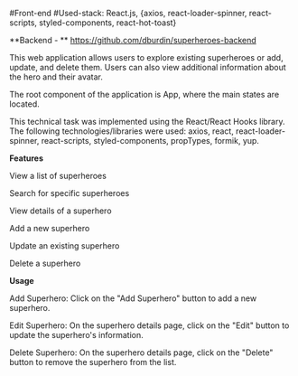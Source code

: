 #Front-end
#Used-stack: React.js, {axios, react-loader-spinner, react-scripts, styled-components, react-hot-toast}

**Backend - ** https://github.com/dburdin/superheroes-backend

This web application allows users to explore existing superheroes or add, update, and delete them. Users can also view additional information about the hero and their avatar.

The root component of the application is App, where the main states are located.

This technical task was implemented using the React/React Hooks library. The following technologies/libraries were used: axios, react, react-loader-spinner, react-scripts, styled-components, propTypes, formik, yup.

**Features**

View a list of superheroes

Search for specific superheroes

View details of a superhero

Add a new superhero

Update an existing superhero

Delete a superhero

**Usage**

Add Superhero: Click on the "Add Superhero" button to add a new superhero.

Edit Superhero: On the superhero details page, click on the "Edit" button to update the superhero's information.

Delete Superhero: On the superhero details page, click on the "Delete" button to remove the superhero from the list.

